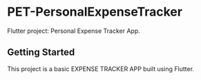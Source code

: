 # PET-PersonalExpenseTracker

Flutter project: Personal Expense Tracker App.

## Getting Started

This project is a basic EXPENSE TRACKER APP built using Flutter.

